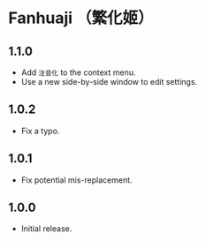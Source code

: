 # Fanhuaji （繁化姬）


## 1.1.0

- Add `注音化` to the context menu.
- Use a new side-by-side window to edit settings.


## 1.0.2

- Fix a typo.


## 1.0.1

- Fix potential mis-replacement.


## 1.0.0

- Initial release.

